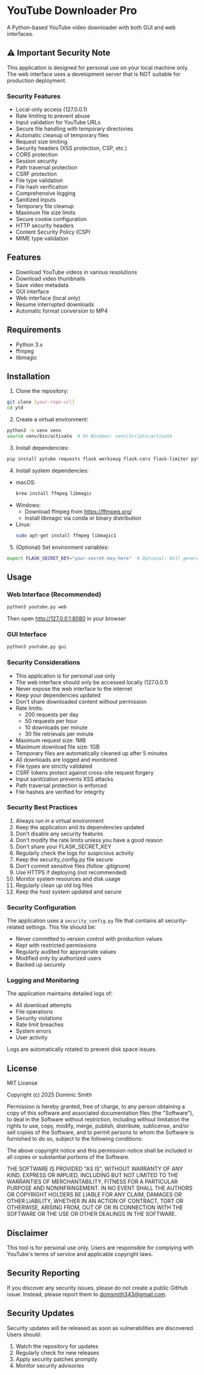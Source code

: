 # YouTube Downloader Pro

A Python-based YouTube video downloader with both GUI and web interfaces.

## ⚠️ Important Security Note
This application is designed for personal use on your local machine only. The web interface uses a development server that is NOT suitable for production deployment.

### Security Features
- Local-only access (127.0.0.1)
- Rate limiting to prevent abuse
- Input validation for YouTube URLs
- Secure file handling with temporary directories
- Automatic cleanup of temporary files
- Request size limiting
- Security headers (XSS protection, CSP, etc.)
- CORS protection
- Session security
- Path traversal protection
- CSRF protection
- File type validation
- File hash verification
- Comprehensive logging
- Sanitized inputs
- Temporary file cleanup
- Maximum file size limits
- Secure cookie configuration
- HTTP security headers
- Content Security Policy (CSP)
- MIME type validation

## Features
- Download YouTube videos in various resolutions
- Download video thumbnails
- Save video metadata
- GUI interface
- Web interface (local only)
- Resume interrupted downloads
- Automatic format conversion to MP4

## Requirements
- Python 3.x
- ffmpeg
- libmagic

## Installation

1. Clone the repository:
```bash
git clone [your-repo-url]
cd ytd
```

2. Create a virtual environment:
```bash
python3 -m venv venv
source venv/bin/activate  # On Windows: venv\Scripts\activate
```

3. Install dependencies:
```bash
pip install pytube requests flask werkzeug flask-cors flask-limiter python-magic bleach
```

4. Install system dependencies:
- macOS:
  ```bash
  brew install ffmpeg libmagic
  ```
- Windows:
  - Download ffmpeg from https://ffmpeg.org/
  - Install libmagic via conda or binary distribution
- Linux:
  ```bash
  sudo apt-get install ffmpeg libmagic1
  ```

5. (Optional) Set environment variables:
```bash
export FLASK_SECRET_KEY="your-secret-key-here"  # Optional: Will generate random key if not set
```

## Usage

### Web Interface (Recommended)
```bash
python3 youtube.py web
```
Then open http://127.0.0.1:8080 in your browser

### GUI Interface
```bash
python3 youtube.py gui
```

### Security Considerations
- This application is for personal use only
- The web interface should only be accessed locally (127.0.0.1)
- Never expose the web interface to the internet
- Keep your dependencies updated
- Don't share downloaded content without permission
- Rate limits: 
  - 200 requests per day
  - 50 requests per hour
  - 10 downloads per minute
  - 30 file retrievals per minute
- Maximum request size: 1MB
- Maximum download file size: 1GB
- Temporary files are automatically cleaned up after 5 minutes
- All downloads are logged and monitored
- File types are strictly validated
- CSRF tokens protect against cross-site request forgery
- Input sanitization prevents XSS attacks
- Path traversal protection is enforced
- File hashes are verified for integrity

### Security Best Practices
1. Always run in a virtual environment
2. Keep the application and its dependencies updated
3. Don't disable any security features
4. Don't modify the rate limits unless you have a good reason
5. Don't share your FLASK_SECRET_KEY
6. Regularly check the logs for suspicious activity
7. Keep the security_config.py file secure
8. Don't commit sensitive files (follow .gitignore)
9. Use HTTPS if deploying (not recommended)
10. Monitor system resources and disk usage
11. Regularly clean up old log files
12. Keep the host system updated and secure

### Security Configuration
The application uses a `security_config.py` file that contains all security-related settings. This file should be:
- Never committed to version control with production values
- Kept with restricted permissions
- Regularly audited for appropriate values
- Modified only by authorized users
- Backed up securely

### Logging and Monitoring
The application maintains detailed logs of:
- All download attempts
- File operations
- Security violations
- Rate limit breaches
- System errors
- User activity

Logs are automatically rotated to prevent disk space issues.

## License
MIT License

Copyright (c) 2025 Dominic Smith

Permission is hereby granted, free of charge, to any person obtaining a copy
of this software and associated documentation files (the "Software"), to deal
in the Software without restriction, including without limitation the rights
to use, copy, modify, merge, publish, distribute, sublicense, and/or sell
copies of the Software, and to permit persons to whom the Software is
furnished to do so, subject to the following conditions:

The above copyright notice and this permission notice shall be included in all
copies or substantial portions of the Software.

THE SOFTWARE IS PROVIDED "AS IS", WITHOUT WARRANTY OF ANY KIND, EXPRESS OR
IMPLIED, INCLUDING BUT NOT LIMITED TO THE WARRANTIES OF MERCHANTABILITY,
FITNESS FOR A PARTICULAR PURPOSE AND NONINFRINGEMENT. IN NO EVENT SHALL THE
AUTHORS OR COPYRIGHT HOLDERS BE LIABLE FOR ANY CLAIM, DAMAGES OR OTHER
LIABILITY, WHETHER IN AN ACTION OF CONTRACT, TORT OR OTHERWISE, ARISING FROM,
OUT OF OR IN CONNECTION WITH THE SOFTWARE OR THE USE OR OTHER DEALINGS IN THE
SOFTWARE.

## Disclaimer
This tool is for personal use only. Users are responsible for complying with YouTube's terms of service and applicable copyright laws.

## Security Reporting
If you discover any security issues, please do not create a public GitHub issue. Instead, please report them to domsmith343@gmail.com.

## Security Updates
Security updates will be released as soon as vulnerabilities are discovered. Users should:
1. Watch the repository for updates
2. Regularly check for new releases
3. Apply security patches promptly
4. Monitor security advisories 
